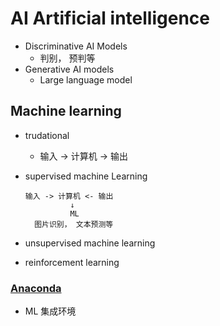 # AI Artificial intelligence

- Discriminative AI Models
    - 判别， 预判等
- Generative AI models
    - Large language model

## Machine learning

- trudational 
    - 输入 -> 计算机 -> 输出

- supervised machine Learning 

    ```
    输入 -> 计算机 <- 输出
              ↓
              ML
      图片识别， 文本预测等
    ```

- unsupervised machine learning

- reinforcement learning


###  [Anaconda](https://docs.anaconda.com/free/anaconda/install/verify-install/)

- ML 集成环境